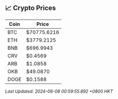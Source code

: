 ## 📈 Crypto Prices

| Coin | Price |
| ---- | ----- |
| BTC | $70775.6216 |
| ETH | $3779.2125 |
| BNB | $696.9943 |
| CRV | $0.4569 |
| ARB | $1.0858 |
| OKB | $49.0870 |
| DOGE | $0.1588 |

_Last Updated: 2024-06-08 00:59:55.892 +0800 HKT_